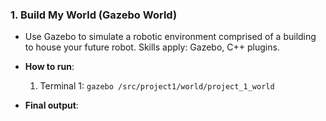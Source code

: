 ###  1. **Build My World** (Gazebo World)
   - Use Gazebo to simulate a robotic environment comprised of a building to house your future robot. Skills apply: Gazebo, C++ plugins.
   
   - **How to run**:
      1. Terminal 1: `gazebo /src/project1/world/project_1_world`
    
   - **Final output**:
   
     
